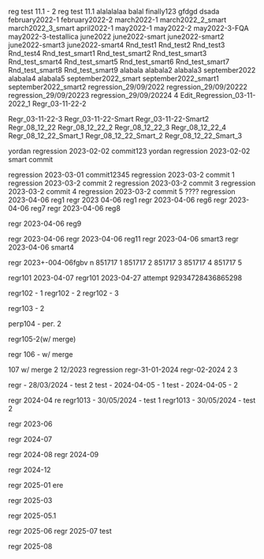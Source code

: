 reg test 11.1 - 2
reg test 11.1
alalalalaa
balal
finally123
gfdgd
dsada
february2022-1
february2022-2
march2022-1
march2022_2_smart
march2022_3_smart
april2022-1
may2022-1
may2022-2
may2022-3-FQA
may2022-3-testallica
june2022
june2022-smart
june2022-smart2
june2022-smart3
june2022-smart4
Rnd_test1
Rnd_test2
Rnd_test3
Rnd_test4
Rnd_test_smart1
Rnd_test_smart2
Rnd_test_smart3
Rnd_test_smart4
Rnd_test_smart5
Rnd_test_smart6
Rnd_test_smart7
Rnd_test_smart8
Rnd_test_smart9
alabala
alabala2
alabala3
september2022
alabala4
alabala5
september2022_smart
september2022_smart1
september2022_smart2
regression_29/09/2022
regression_29/09/20222
regression_29/09/20223
regression_29/09/20224
4
Edit_Regression_03-11-2022_1
Regr_03-11-22-2

Regr_03-11-22-3
Regr_03-11-22-Smart
Regr_03-11-22-Smart2
Regr_08_12_22
Regr_08_12_22_2
Regr_08_12_22_3
Regr_08_12_22_4
Regr_08_12_22_Smart_1
Regr_08_12_22_Smart_2
Regr_08_12_22_Smart_3

yordan regression 2023-02-02 commit123
yordan regression 2023-02-02 smart commit

regression 2023-03-01 commit12345
regression 2023-03-2 commit 1
regression 2023-03-2 commit 2
regression 2023-03-2 commit 3
regression 2023-03-2 commit 4
regression 2023-03-2 commit 5
????
regression 2023-04-06 reg1
regr 2023 04-06 reg1
regr 2023-04-06 reg6
regr 2023-04-06 reg7
regr 2023-04-06 reg8

regr 2023-04-06 reg9

regr 2023-04-06 
regr 2023-04-06 reg11
regr 2023-04-06 smart3
regr 2023-04-06 smart4

regr 2023+-004-06fgbv n
851717 1
851717 2
851717 3
851717 4
851717 5

regr101 2023-04-07
regr101 2023-04-27 attempt 92934728436865298

regr102 - 1
regr102 - 2
regr102 - 3

regr103 - 2

регр104 - рег. 2

regr105-2(w/ merge)

regr 106 - w/ merge

107 w/ merge 2
12/2023 regression
regr-31-01-2024
regr-02-2024 2 3

regr - 28/03/2024 - test 2
test - 2024-04-05 - 1
test - 2024-04-05 - 2

regr 2024-04
re
regr1013 - 30/05/2024 - test 1
regr1013 - 30/05/2024 - test 2

regr 2023-06

regr 2024-07

regr 2024-08
regr 2024-09

regr 2024-12

regr 2025-01
ere

regr 2025-03

regr 2025-05.1

regr 2025-06
regr 2025-07
test

regr 2025-08
